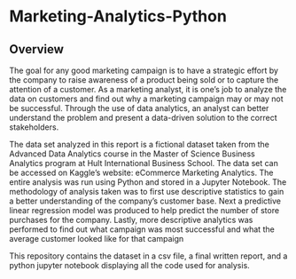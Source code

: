 # Marketing-Analytics-Python

## Overview
The goal for any good marketing campaign is to have a strategic effort by the company to raise awareness of a product being sold or to capture the attention of a customer. As a marketing analyst, it is one’s job to analyze the data on customers and find out why a marketing campaign may or may not be successful. Through the use of data analytics, an analyst can better understand the problem and present a data-driven solution to the correct stakeholders.

The data set analyzed in this report is a fictional dataset taken from the Advanced Data Analytics course in the Master of Science Business Analytics program at Hult International Business School. The data set can be accessed on Kaggle’s website: eCommerce Marketing Analytics. The entire analysis was run using Python and stored in a Jupyter Notebook. The methodology of analysis taken was to first use descriptive statistics to gain a better understanding of the company’s customer base. Next a predictive linear regression model was produced to help predict the number of store purchases for the company. Lastly, more descriptive analytics was performed to find out what campaign was most successful and what the average customer looked like for that campaign

This repository contains the dataset in a csv file, a final written report, and a python jupyter notebook displaying all the code used for analysis.
